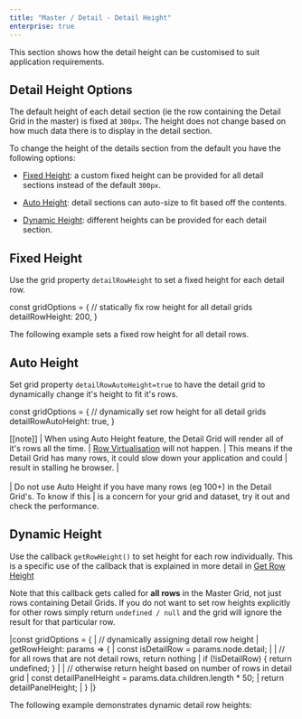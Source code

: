 ```yaml
---
title: "Master / Detail - Detail Height"
enterprise: true
---
```


This section shows how the detail height can be customised to suit application requirements.

## Detail Height Options


The default height of each detail section (ie the row containing the Detail Grid in the master) is fixed at `300px`. The height does not change based on how much data there is to display in the detail section.

To change the height of the details section from the default you have the following options:


- [Fixed Height](../master-detail-height/#fixed-height): a custom fixed height can be provided for all detail sections instead of the default `300px`.

- [Auto Height](../master-detail-height/#auto-height): detail sections can auto-size to fit based off the contents.

- [Dynamic Height](../master-detail-height/#dynamic-height): different heights can be provided for each detail section.

## Fixed Height

Use the grid property `detailRowHeight` to set a fixed height for each detail row.

<snippet>
const gridOptions = {
    // statically fix row height for all detail grids
    detailRowHeight: 200,
}
</snippet>

The following example sets a fixed row height for all detail rows.

<grid-example title='Fixed Detail Row Height' name='fixed-detail-row-height' type='generated' options='{ "enterprise": true, "exampleHeight": 575, "modules":["clientside", "masterdetail", "menu", "columnpanel"] }'></grid-example>

## Auto Height

Set grid property `detailRowAutoHeight=true` to have the detail grid to dynamically change it's height to fit it's rows.

<snippet>
const gridOptions = {
    // dynamically set row height for all detail grids
    detailRowAutoHeight: true,
}
</snippet>

<grid-example title='Auto Height' name='auto-height' type='generated' options='{ "enterprise": true, "exampleHeight": 600, "modules": ["clientside", "masterdetail"] }'></grid-example>

[[note]]
| When using Auto Height feature, the Detail Grid will render all of it's rows all the time.
| [Row Virtualisation](../dom-virtualisation/) will not happen.
| This means if the Detail Grid has many rows, it could slow down your application and could
| result in stalling he browser.
| <br/><br/>
| Do not use Auto Height if you have many rows (eg 100+) in the Detail Grid's. To know if this
| is a concern for your grid and dataset, try it out and check the performance.

## Dynamic Height

Use the callback `getRowHeight()` to set height for each row individually. This is a specific use of the callback that is explained in more detail in
[Get Row Height](../row-height/#getrowheight-callback)

Note that this callback gets called for **all rows** in the Master Grid, not just rows containing Detail Grids. If you do not want to set row heights explicitly for other rows simply return `undefined / null` and the grid will ignore the result for that particular row.

<snippet>
|const gridOptions = {
|    // dynamically assigning detail row height
|    getRowHeight: params => {
|        const isDetailRow = params.node.detail;
|    
|        // for all rows that are not detail rows, return nothing
|        if (!isDetailRow) { return undefined; }
|    
|        // otherwise return height based on number of rows in detail grid
|        const detailPanelHeight = params.data.children.length * 50;
|        return detailPanelHeight;
|    }
|}
</snippet>

The following example demonstrates dynamic detail row heights:

<grid-example title='Dynamic Detail Row Height' name='dynamic-detail-row-height' type='generated' options='{ "enterprise": true, "modules": ["clientside", "masterdetail", "menu", "columnpanel"] }'></grid-example>
